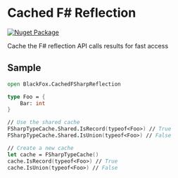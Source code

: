 # Cached F# Reflection

[![Nuget Package](https://img.shields.io/nuget/v/BlackFox.CachedFSharpReflection.svg)](https://www.nuget.org/packages/BlackFox.CachedFSharpReflection)

Cache the F# reflection API calls results for fast access

## Sample

```fsharp
open BlackFox.CachedFSharpReflection

type Foo = {
    Bar: int
}

// Use the shared cache
FSharpTypeCache.Shared.IsRecord(typeof<Foo>) // True
FSharpTypeCache.Shared.IsUnion(typeof<Foo>) // False

// Create a new cache
let cache = FSharpTypeCache()
cache.IsRecord(typeof<Foo>) // True
cache.IsUnion(typeof<Foo>) // False

```
